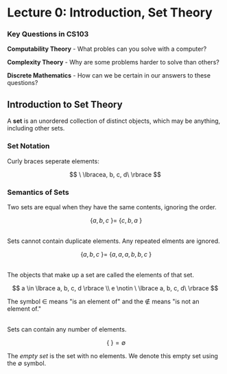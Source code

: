 # Lecture 0: Introduction, Set Theory



### Key Questions in CS103

**Computability Theory** - What probles can you solve with a computer?

**Complexity Theory** - Why are some problems harder to solve than others?

**Discrete Mathematics** - How can we be certain in our answers to these questions?



## Introduction to Set Theory

A **set** is an unordered collection of distinct objects, which may be anything, including other sets.


### Set Notation

Curly braces seperate elements:

$$ \ \lbracea, b, c, d\ \rbrace $$


### Semantics of Sets

Two sets are equal when they have the same contents, ignoring the order.

$$ \ \lbrace a, b, c\ \rbrace = \ \lbrace c, b, a\ \rbrace $$

<br>
Sets cannot contain duplicate elements. Any repeated elments are ignored.

$$ \ \lbrace a, b, c\ \rbrace = \ \lbrace a, a, a, b, b, c\ \rbrace $$

<br>
The objects that make up a set are called the elements of that set.

$$ 
a \in \lbrace a, b, c, d \rbrace \\
e \notin \ \lbrace a, b, c, d\ \rbrace
$$

The symbol $\in$ means "is an element of" and the $\notin$ means "is not an element of."

<br>
Sets can contain any number of elements.

$$ \ \lbrace\ \rbrace = \emptyset $$

The *empty set* is the set with no elements. We denote this empty set using the $\emptyset$ symbol.